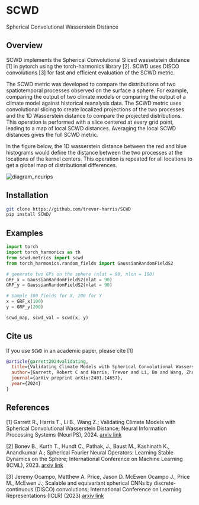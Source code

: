 # SCWD
Spherical Convolutional Wasserstein Distance

## Overview

SCWD implements the Spherical Convolutional Sliced wassetstein distance [1] in pytorch using the torch-harmonics library [2]. SCWD uses DISCO convolutions [3] for fast and efficient evaluation of the SCWD metric.

The SCWD metric was developed to compare the distributions of two spatiotemporal processes observed on the surface a sphere. For example, comparing the output of two climate models or comparing the output of a climate model against historical reanalysis data. The SCWD metric uses convolutional slicing to create localized projections of the two processes and the 1D Wasserstein distance to compare the projected distributions. This operation is performed with a slice centered at every grid point, leading to a map of local SCWD distances. Averaging the local SCWD distances gives the full SCWD metric.

In the figure below, the 1D wasserstein distance between the red and blue histograms would define the distance between the two processes at the locations of the kernel centers. This operation is repeated for all locations to get a global map of distributional differences.

![diagram_neurips](https://github.com/user-attachments/assets/ebd9953d-c459-47c5-aa0e-94e2a1544fb5)

## Installation
```bash
git clone https://github.com/trevor-harris/SCWD
pip install SCWD/
```

## Examples

```python
import torch
import torch_harmonics as th
from scwd.metrics import scwd
from torch_harmonics.random_fields import GaussianRandomFieldS2

# generate two GPs on the sphere (nlat = 90, nlon = 180)
GRF_x = GaussianRandomFieldS2(nlat = 90)
GRF_y = GaussianRandomFieldS2(nlat = 90)

# Sample 100 fields for X, 200 for Y
x = GRF_x(100)
y = GRF_y(200)

scwd_map, scwd_val = scwd(x, y)
```

## Cite us

If you use `SCWD` in an academic paper, please cite [1]

```bibtex
@article{garrett2024validating,
  title={Validating Climate Models with Spherical Convolutional Wasserstein Distance},
  author={Garrett, Robert C and Harris, Trevor and Li, Bo and Wang, Zhuo},
  journal={arXiv preprint arXiv:2401.14657},
  year={2024}
}
```
## References
<a id='1'>[1]</a>
Garrett R., Harris T., Li B., Wang Z.; 
Validating Climate Models with Spherical Convolutional Wasserstein Distance;
Neural Information Processing Systems (NeurIPS), 2024. [arxiv link](https://arxiv.org/abs/2401.14657)

<a id="1">[2]</a>
Bonev B., Kurth T., Hundt C., Pathak, J., Baust M., Kashinath K., Anandkumar A.;
Spherical Fourier Neural Operators: Learning Stable Dynamics on the Sphere;
International Conference on Machine Learning (ICML), 2023. [arxiv link](https://arxiv.org/abs/2306.03838)

<a id="1">[3]</a>
Jeremy Ocampo, Matthew A. Price, Jason D. McEwen
Ocampo J., Price M., McEwen J.;
Scalable and equivariant spherical CNNs by discrete-continuous (DISCO) convolutions;
International Conference on Learning Representations (ICLR) (2023) [arxiv link](https://arxiv.org/abs/2209.13603)


